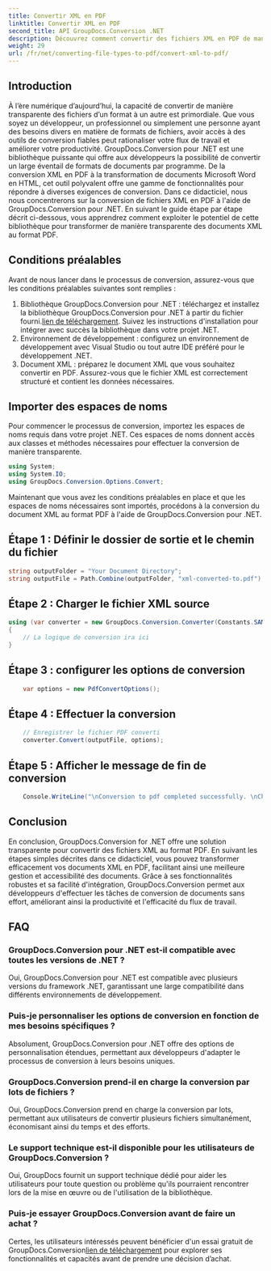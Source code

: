 ```yaml
---
title: Convertir XML en PDF
linktitle: Convertir XML en PDF
second_title: API GroupDocs.Conversion .NET
description: Découvrez comment convertir des fichiers XML en PDF de manière transparente à l'aide de GroupDocs.Conversion pour .NET. Améliorez l’efficacité de votre gestion documentaire.
weight: 29
url: /fr/net/converting-file-types-to-pdf/convert-xml-to-pdf/
---
```

## Introduction
À l’ère numérique d’aujourd’hui, la capacité de convertir de manière transparente des fichiers d’un format à un autre est primordiale. Que vous soyez un développeur, un professionnel ou simplement une personne ayant des besoins divers en matière de formats de fichiers, avoir accès à des outils de conversion fiables peut rationaliser votre flux de travail et améliorer votre productivité.
GroupDocs.Conversion pour .NET est une bibliothèque puissante qui offre aux développeurs la possibilité de convertir un large éventail de formats de documents par programme. De la conversion XML en PDF à la transformation de documents Microsoft Word en HTML, cet outil polyvalent offre une gamme de fonctionnalités pour répondre à diverses exigences de conversion.
Dans ce didacticiel, nous nous concentrerons sur la conversion de fichiers XML en PDF à l'aide de GroupDocs.Conversion pour .NET. En suivant le guide étape par étape décrit ci-dessous, vous apprendrez comment exploiter le potentiel de cette bibliothèque pour transformer de manière transparente des documents XML au format PDF.
## Conditions préalables
Avant de nous lancer dans le processus de conversion, assurez-vous que les conditions préalables suivantes sont remplies :
1.  Bibliothèque GroupDocs.Conversion pour .NET : téléchargez et installez la bibliothèque GroupDocs.Conversion pour .NET à partir du fichier fourni.[lien de téléchargement](https://releases.groupdocs.com/conversion/net/). Suivez les instructions d'installation pour intégrer avec succès la bibliothèque dans votre projet .NET.
2. Environnement de développement : configurez un environnement de développement avec Visual Studio ou tout autre IDE préféré pour le développement .NET.
3. Document XML : préparez le document XML que vous souhaitez convertir en PDF. Assurez-vous que le fichier XML est correctement structuré et contient les données nécessaires.

## Importer des espaces de noms
Pour commencer le processus de conversion, importez les espaces de noms requis dans votre projet .NET. Ces espaces de noms donnent accès aux classes et méthodes nécessaires pour effectuer la conversion de manière transparente.

```csharp
using System;
using System.IO;
using GroupDocs.Conversion.Options.Convert;
```

Maintenant que vous avez les conditions préalables en place et que les espaces de noms nécessaires sont importés, procédons à la conversion du document XML au format PDF à l'aide de GroupDocs.Conversion pour .NET.
## Étape 1 : Définir le dossier de sortie et le chemin du fichier
```csharp
string outputFolder = "Your Document Directory";
string outputFile = Path.Combine(outputFolder, "xml-converted-to.pdf");
```
## Étape 2 : Charger le fichier XML source
```csharp
using (var converter = new GroupDocs.Conversion.Converter(Constants.SAMPLE_XML))
{
	// La logique de conversion ira ici
}
```
## Étape 3 : configurer les options de conversion
```csharp
	var options = new PdfConvertOptions();
```
## Étape 4 : Effectuer la conversion
```csharp
	// Enregistrer le fichier PDF converti
	converter.Convert(outputFile, options);
```
## Étape 5 : Afficher le message de fin de conversion
```csharp
	Console.WriteLine("\nConversion to pdf completed successfully. \nCheck output in {0}", outputFolder);
```

## Conclusion
En conclusion, GroupDocs.Conversion for .NET offre une solution transparente pour convertir des fichiers XML au format PDF. En suivant les étapes simples décrites dans ce didacticiel, vous pouvez transformer efficacement vos documents XML en PDF, facilitant ainsi une meilleure gestion et accessibilité des documents.
Grâce à ses fonctionnalités robustes et sa facilité d'intégration, GroupDocs.Conversion permet aux développeurs d'effectuer les tâches de conversion de documents sans effort, améliorant ainsi la productivité et l'efficacité du flux de travail.
## FAQ
### GroupDocs.Conversion pour .NET est-il compatible avec toutes les versions de .NET ?
Oui, GroupDocs.Conversion pour .NET est compatible avec plusieurs versions du framework .NET, garantissant une large compatibilité dans différents environnements de développement.
### Puis-je personnaliser les options de conversion en fonction de mes besoins spécifiques ?
Absolument, GroupDocs.Conversion pour .NET offre des options de personnalisation étendues, permettant aux développeurs d'adapter le processus de conversion à leurs besoins uniques.
### GroupDocs.Conversion prend-il en charge la conversion par lots de fichiers ?
Oui, GroupDocs.Conversion prend en charge la conversion par lots, permettant aux utilisateurs de convertir plusieurs fichiers simultanément, économisant ainsi du temps et des efforts.
### Le support technique est-il disponible pour les utilisateurs de GroupDocs.Conversion ?
Oui, GroupDocs fournit un support technique dédié pour aider les utilisateurs pour toute question ou problème qu'ils pourraient rencontrer lors de la mise en œuvre ou de l'utilisation de la bibliothèque.
### Puis-je essayer GroupDocs.Conversion avant de faire un achat ?
 Certes, les utilisateurs intéressés peuvent bénéficier d'un essai gratuit de GroupDocs.Conversion[lien de téléchargement](https://releases.groupdocs.com/conversion/net/) pour explorer ses fonctionnalités et capacités avant de prendre une décision d’achat.